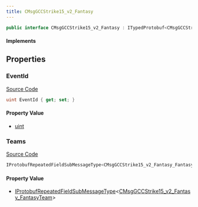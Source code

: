 ```yaml
---
title: CMsgGCCStrike15_v2_Fantasy
---
```


```csharp
public interface CMsgGCCStrike15_v2_Fantasy : ITypedProtobuf<CMsgGCCStrike15_v2_Fantasy>, INativeHandle
```

#### Implements

## Properties

### EventId

[Source Code](https://github.com/swiftly-solution/swiftlys2/blob/main/managed/src/SwiftlyS2.Generated/Protobufs/Interfaces/CMsgGCCStrike15_v2_Fantasy.cs#L13)

```csharp
uint EventId { get; set; }
```

#### Property Value

- [uint](https://learn.microsoft.com/dotnet/api/system.uint32)

### Teams

[Source Code](https://github.com/swiftly-solution/swiftlys2/blob/main/managed/src/SwiftlyS2.Generated/Protobufs/Interfaces/CMsgGCCStrike15_v2_Fantasy.cs#L16)

```csharp
IProtobufRepeatedFieldSubMessageType<CMsgGCCStrike15_v2_Fantasy_FantasyTeam> Teams { get; }
```

#### Property Value

- [IProtobufRepeatedFieldSubMessageType](/docs/api/shared/netmessages/iprotobufrepeatedfieldsubmessagetype-1)<[CMsgGCCStrike15_v2_Fantasy_FantasyTeam](/docs/api/shared/protobufdefinitions/cmsggccstrike15_v2_fantasy_fantasyteam)>

